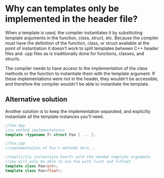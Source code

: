 # Why can templates only be implemented in the header file?

When a template is used, the compiler instantiates it by substituting template arguments in the function, class, struct, etc. Because the compiler must have the definition of the function, class, or struct available at the point of instantiation it doesn't work to split templates between C++ header files and .cpp files as is traditionally done for functions, classes, and structs.

The compiler needs to have access to the implementation of the class methods or the function to instantiate them with the template argument. If these implementations were not in the header, they wouldn't be accessible, and therefore the compiler wouldn't be able to instantiate the template.

## Alternative solution

Another solution is to keep the implementation separated, and explicitly instantiate all the template instances you'll need.

```cpp
//foo.hpp
//no method implementations
template <typename T> struct Foo { ... };
```

```cpp
//foo.cpp
//implementation of Foo's methods here...

//explicitly instantiate Foo<T> with the needed template arguments
//you will only be able to use Foo with T=int and T=float
template class Foo<int>;
template class Foo<float>;
```
